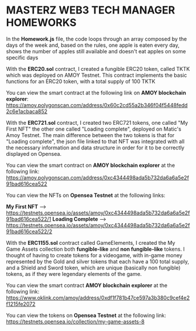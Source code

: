 # MASTERZ WEB3 TECH MANAGER HOMEWORKS


In the **Homework.js** file, the code loops through an array composed by the days of the week and, based on the rules, one apple is eaten every day, shows the number of apples still available and doesn't eat apples on some specific days



With the **ERC20.sol** contract, I created a fungible ERC20 token, called TKTK which was deployed on AMOY Testnet.
This contract implements the basic functions for an ERC20 token, with a total supply of 100 TKTK

You can view the smart contract at the following link on **AMOY blockchain explorer**: 
https://amoy.polygonscan.com/address/0x60c2cd55a2b346f04f5448fedd2c6e1acbaca852



With the **ERC721.sol** contract, I created two ERC721 tokens, one called "My First NFT" the other one called "Loading complete", deployed on Matic's Amoy Testnet.
The main difference between the two tokens is that for "Loading complete", the json file linked to that NFT was integrated with all the necessary information and data structure in order for it to be correctly displayed on Opensea.

You can view the smart contract on **AMOY blockchain explorer** at the following link: 
https://amoy.polygonscan.com/address/0xc4344498ada5b732da6a6a5e2f91bad616cea522

You can view the NFTs on **Opensea Testnet** at the following links:

**My First NFT** --> https://testnets.opensea.io/assets/amoy/0xc4344498ada5b732da6a6a5e2f91bad616cea522/1
**Loading Complete** --> https://testnets.opensea.io/assets/amoy/0xc4344498ada5b732da6a6a5e2f91bad616cea522/2



With the **ERC1155.sol** contract called GameElements, I created the My Game Assets collection both **fungible-like** and **non fungible-like** tokens. I thought of having to create tokens for a videogame, with in-game money represented by the Gold and silver tokens that each have a 100 total supply, and a Shield and Sword token, which are unique (basically non fungible) tokens, as if they were legendary elements of the game.

You can view the smart contract **AMOY blockchain explorer** at the following link: 
https://www.oklink.com/amoy/address/0xdf1f781b47ce597a3b380c9cef4e2f1215fe2072

You can view the tokens on **Opensea Testnet** at the following link:
https://testnets.opensea.io/collection/my-game-assets-8

